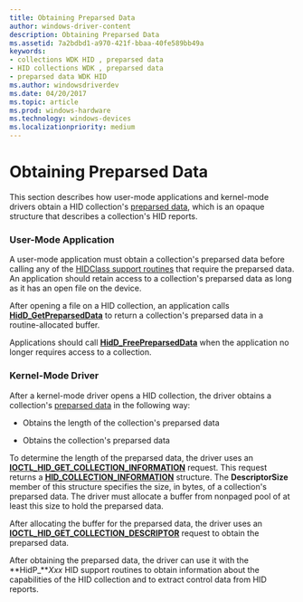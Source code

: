 ```yaml
---
title: Obtaining Preparsed Data
author: windows-driver-content
description: Obtaining Preparsed Data
ms.assetid: 7a2bdbd1-a970-421f-bbaa-40fe589bb49a
keywords:
- collections WDK HID , preparsed data
- HID collections WDK , preparsed data
- preparsed data WDK HID
ms.author: windowsdriverdev
ms.date: 04/20/2017
ms.topic: article
ms.prod: windows-hardware
ms.technology: windows-devices
ms.localizationpriority: medium
---
```


# Obtaining Preparsed Data





This section describes how user-mode applications and kernel-mode drivers obtain a HID collection's [preparsed data](preparsed-data.md), which is an opaque structure that describes a collection's HID reports.

### User-Mode Application

A user-mode application must obtain a collection's preparsed data before calling any of the [HIDClass support routines](https://msdn.microsoft.com/library/windows/hardware/ff538865) that require the preparsed data. An application should retain access to a collection's preparsed data as long as it has an open file on the device.

After opening a file on a HID collection, an application calls [**HidD\_GetPreparsedData**](https://msdn.microsoft.com/library/windows/hardware/ff539679) to return a collection's preparsed data in a routine-allocated buffer.

Applications should call [**HidD\_FreePreparsedData**](https://msdn.microsoft.com/library/windows/hardware/ff538893) when the application no longer requires access to a collection.

### Kernel-Mode Driver

After a kernel-mode driver opens a HID collection, the driver obtains a collection's [preparsed data](preparsed-data.md) in the following way:

-   Obtains the length of the collection's preparsed data

-   Obtains the collection's preparsed data

To determine the length of the preparsed data, the driver uses an [**IOCTL\_HID\_GET\_COLLECTION\_INFORMATION**](https://msdn.microsoft.com/library/windows/hardware/ff541092) request. This request returns a [**HID\_COLLECTION\_INFORMATION**](https://msdn.microsoft.com/library/windows/hardware/ff539870) structure. The **DescriptorSize** member of this structure specifies the size, in bytes, of a collection's preparsed data. The driver must allocate a buffer from nonpaged pool of at least this size to hold the preparsed data.

After allocating the buffer for the preparsed data, the driver uses an [**IOCTL\_HID\_GET\_COLLECTION\_DESCRIPTOR**](https://msdn.microsoft.com/library/windows/hardware/ff541089) request to obtain the preparsed data.

After obtaining the preparsed data, the driver can use it with the **HidP\_***Xxx* HID support routines to obtain information about the capabilities of the HID collection and to extract control data from HID reports.

 

 




